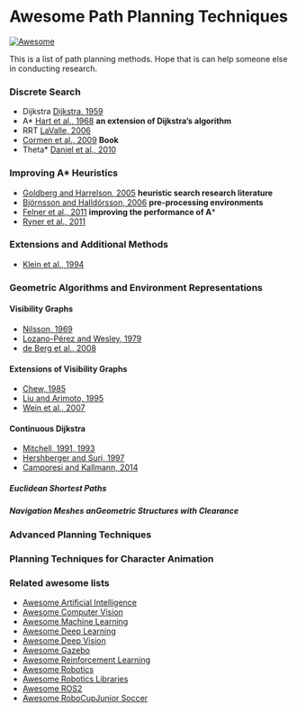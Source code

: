# Awesome Path Planning Techniques

[![Awesome](https://cdn.rawgit.com/sindresorhus/awesome/d7305f38d29fed78fa85652e3a63e154dd8e8829/media/badge.svg)](https://github.com/sindresorhus/awesome)

This is a list of path planning methods. Hope that is can help someone else in conducting research.

### Discrete Search ###
* Dijkstra [Dijkstra, 1959](https://link.springer.com/article/10.1007%2FBF01386390) 
* A* [Hart et al., 1968](https://ieeexplore.ieee.org/document/4082128) **an extension of Dijkstra’s algorithm**
* RRT [LaValle, 2006](http://dx.doi.org/10.1017/CBO9780511546877)
* [Cormen et al., 2009](https://mitpress.mit.edu/books/introduction-algorithms-third-edition) **Book**
* Theta* [Daniel et al., 2010](https://jair.org/index.php/jair/article/view/10676)

### Improving A* Heuristics ###
* [Goldberg and Harrelson, 2005](https://www.cs.princeton.edu/courses/archive/spr06/cos423/Handouts/GH05.pdf) **heuristic search research literature**
* [Björnsson and Halldórsson, 2006](https://www.aaai.org/Papers/AIIDE/2006/AIIDE06-006.pdf) **pre-processing environments**
* [Felner et al., 2011](https://www.sciencedirect.com/science/article/pii/S0004370211000221?via%3Dihub) **improving the performance of A***
* [Ryner et al., 2011](https://www.aaai.org/ocs/index.php/AAAI/AAAI11/paper/viewFile/3594/3821)

### Extensions and Additional Methods ###
* [Klein et al., 1994]()


### Geometric Algorithms and Environment Representations ###
#### Visibility Graphs ####
* [Nilsson, 1969]()
* [Lozano-Pérez and Wesley, 1979]()
* [de Berg et al., 2008]()

#### Extensions of Visibility Graphs ####
* [Chew, 1985]()
* [Liu and Arimoto, 1995]()
* [Wein et al., 2007]()

#### Continuous Dijkstra ####
* [Mitchell, 1991, 1993]()
* [Hershberger and Suri, 1997]()
* [Camporesi and Kallmann, 2014]()
##### Euclidean Shortest Paths #####

##### Navigation Meshes anGeometric Structures with Clearance #####

### Advanced Planning Techniques ###


### Planning Techniques for Character Animation ###

### Related awesome lists ###
* [Awesome Artificial Intelligence](https://github.com/owainlewis/awesome-artificial-intelligence)
* [Awesome Computer Vision](https://github.com/jbhuang0604/awesome-computer-vision)
* [Awesome Machine Learning](https://github.com/josephmisiti/awesome-machine-learning)
* [Awesome Deep Learning](https://github.com/ChristosChristofidis/awesome-deep-learning)
* [Awesome Deep Vision](https://github.com/kjw0612/awesome-deep-vision)
* [Awesome Gazebo](https://github.com/fkromer/awesome-gazebo)
* [Awesome Reinforcement Learning](https://github.com/aikorea/awesome-rl/)
* [Awesome Robotics](https://github.com/ahundt/awesome-robotics)
* [Awesome Robotics Libraries](https://github.com/jslee02/awesome-robotics-libraries)
* [Awesome ROS2](https://github.com/fkromer/awesome-ros2)
* [Awesome RoboCupJunior Soccer](https://github.com/RoboCupJuniorTC/awesome-rcj-soccer)
